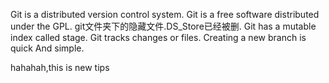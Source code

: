 Git is a distributed version control system.
Git is a free software distributed under the GPL.
git文件夹下的隐藏文件.DS_Store已经被删.
Git has a mutable index called stage.
Git tracks changes or files.
Creating a new branch is quick And simple.

hahahah,this is new tips
